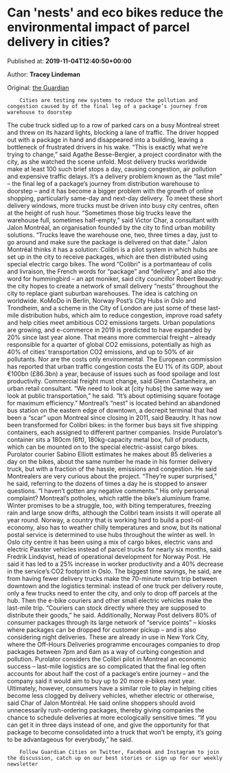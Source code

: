 
# Can 'nests' and eco bikes reduce the environmental impact of parcel delivery in cities?

Published at: **2019-11-04T12:40:50+00:00**

Author: **Tracey Lindeman**

Original: [the Guardian](https://www.theguardian.com/cities/2019/nov/04/can-nests-and-eco-bikes-reduce-the-environmental-impact-of-parcel-delivery-in-cities-)


        Cities are testing new systems to reduce the pollution and congestion caused by of the final leg of a package’s journey from warehouse to doorstep
      
The cube truck sidled up to a row of parked cars on a busy Montreal street and threw on its hazard lights, blocking a lane of traffic. The driver hopped out with a package in hand and disappeared into a building, leaving a bottleneck of frustrated drivers in his wake.
“This is exactly what we’re trying to change,” said Agathe Besse-Bergier, a project coordinator with the city, as she watched the scene unfold.
Most delivery trucks worldwide make at least 100 such brief stops a day, causing congestion, air pollution and expensive traffic delays.
It’s a delivery problem known as the “last mile” – the final leg of a package’s journey from distribution warehouse to doorstep – and it has become a bigger problem with the growth of online shopping, particularly same-day and next-day delivery. To meet these short delivery windows, more trucks must be driven into busy city centres, often at the height of rush hour.
“Sometimes those big trucks leave the warehouse full, sometimes half-empty,” said Victor Char, a consultant with Jalon Montréal, an organisation founded by the city to find urban mobility solutions. “Trucks leave the warehouse one, two, three times a day, just to go around and make sure the package is delivered on that date.”
Jalon Montréal thinks it has a solution: Colibri is a pilot system in which hubs are set up in the city to receive packages, which are then distributed using special electric cargo bikes.
The word “Colibri” is a portmanteau of colis and livraison, the French words for “package” and “delivery”, and also the word for hummingbird – an apt moniker, said city councillor Robert Beaudry: the city hopes to create a network of small delivery “nests” throughout the city to replace giant suburban warehouses.
The idea is catching on worldwide. KoMoDo in Berlin, Norway Post’s City Hubs in Oslo and Trondheim, and a scheme in the City of London are just some of these last-mile distribution hubs, which aim to reduce congestion, improve road safety and help cities meet ambitious CO2 emissions targets.
Urban populations are growing, and e-commerce in 2019 is predicted to have expanded by 20% since last year alone. That means more commercial freight – already responsible for a quarter of global CO2 emissions, potentially as high as 40% of cities’ transportation CO2 emissions, and up to 50% of air pollutants.
Nor are the costs only environmental. The European commission has reported that urban traffic congestion costs the EU 1% of its GDP, about €100bn (£86.3bn) a year, because of issues such as food spoilage and lost productivity.
Commercial freight must change, said Glenn Castanheira, an urban retail consultant. “We need to look at [city hubs] the same way we look at public transportation,” he said. “It’s about optimising square footage for maximum efficiency.”
Montreal’s “nest” is located behind an abandoned bus station on the eastern edge of downtown, a decrepit terminal that had been a “scar” upon Montreal since closing in 2011, said Beaudry.
It has now been transformed for Colibri bikes: in the former bus bays sit five shipping containers, each assigned to different partner companies. Inside Purolator’s container sits a 180cm (6ft), 180kg-capacity metal box, full of products, which can be mounted on to the special electric-assist cargo bikes.
Purolator courier Sabino Elliott estimates he makes about 85 deliveries a day on the bikes, about the same number he made in his former delivery truck, but with a fraction of the hassle, emissions and congestion.
He said Montrealers are very curious about the project. “They’re super surprised,” he said, referring to the dozens of times a day he is stopped to answer questions. “I haven’t gotten any negative comments.” His only personal complaint? Montreal’s potholes, which rattle the bike’s aluminium frame. Winter promises to be a struggle, too, with biting temperatures, freezing rain and large snow drifts, although the Colibri team insists it will operate all year round.
Norway, a country that is working hard to build a post-oil economy, also has to weather chilly temperatures and snow, but its national postal service is determined to use hubs throughout the winter as well.
In Oslo city centre it has been using a mix of cargo bikes, electric vans and electric Paxster vehicles instead of parcel trucks for nearly six months, said Fredrik Lindqvist, head of operational development for Norway Post. He said it has led to a 25% increase in worker productivity and a 40% decrease in the service’s CO2 footprint in Oslo.
The biggest time savings, he said, are from having fewer delivery trucks make the 70-minute return trip between downtown and the logistics terminal: instead of one truck per delivery route, only a few trucks need to enter the city, and only to drop off parcels at the hub. Then the e-bike couriers and other small electric vehicles make the last-mile trip.
“Couriers can stock directly where they are supposed to distribute their goods,” he said.
Additionally, Norway Post delivers 80% of consumer packages through its large network of “service points” – kiosks where packages can be dropped for customer pickup – and is also considering night deliveries. These are already in use in New York City, where the Off-Hours Deliveries programme encourages companies to drop packages between 7pm and 6am as a way of curbing congestion and pollution.
Purolator considers the Colibri pilot in Montreal an economic success – last-mile logistics are so complicated that the final leg often accounts for about half the cost of a package’s entire journey – and the company said it would aim to buy up to 20 more e-bikes next year.
Ultimately, however, consumers have a similar role to play in helping cities become less clogged by delivery vehicles, whether electric or otherwise, said Char of Jalon Montréal.
He said online shoppers should avoid unnecessarily rush-ordering packages, thereby giving companies the chance to schedule deliveries at more ecologically sensitive times.
“If you can get it in three days instead of one, and give the opportunity for that package to become consolidated into a truck that won’t be empty, it’s going to be advantageous for everybody,” he said.

        Follow Guardian Cities on Twitter, Facebook and Instagram to join the discussion, catch up on our best stories or sign up for our weekly newsletter
      
